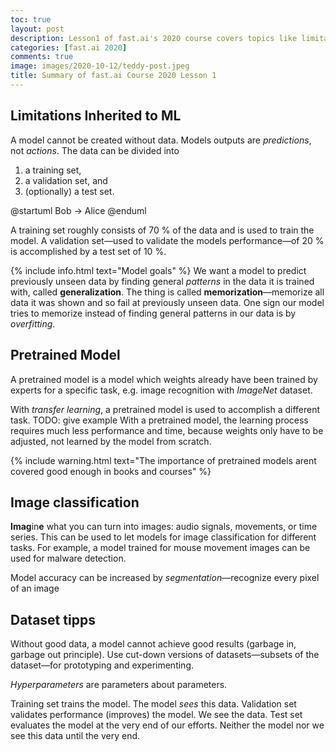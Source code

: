 ```yaml
---
toc: true
layout: post
description: Lesson1 of fast.ai's 2020 course covers topics like limitations and things where machine learning models are good at, pretrained models, image classification and also gives hints on datasets. Here is my summary.
categories: [fast.ai 2020]
comments: true
image: images/2020-10-12/teddy-post.jpeg
title: Summary of fast.ai Course 2020 Lesson 1
---
```


## Limitations Inherited to ML

A model cannot be created without data. Models outputs are *predictions*, not
*actions*. The data can be divided into

1. a training set,
2. a validation set, and
3. (optionally) a test set.

@startuml
Bob -> Alice
@enduml

A training set roughly consists of 70&nbsp;% of the data and is used to train the
model. A validation set&mdash;used to validate the models performance&mdash;of
20&nbsp;% is accomplished by a test set of 10&nbsp;%.

{% include info.html text="Model goals" %}
We want a model to predict previously unseen data by finding general
*patterns* in the data it is trained with, called **generalization**. The thing
is called **memorization**&mdash;memorize all data it was shown and so fail
at previously unseen data. One sign our model tries to memorize instead of
finding general patterns in our data is by *overfitting*.

## Pretrained Model

A pretrained model is a model which weights already have been trained by
experts for a specific task, e.g. image recognition with *ImageNet* dataset.

With *transfer learning*, a pretrained model is used to accomplish a different
task. TODO: give example
With a pretrained model, the learning process requires much less performance and
time, because weights only have to be adjusted, not learned by the model from
scratch.

{% include warning.html text="The importance of pretrained models arent covered
good enough in books and courses" %}

## Image classification

**Imag**in**e** what you can turn into images: audio signals, movements, or time
series. This can be used to let models for image classification for different
tasks. For example, a model trained for mouse movement images can be used for
malware detection.

Model accuracy can be increased by *segmentation*&mdash;recognize every pixel of
an image

## Dataset tipps

Without good data, a model cannot achieve good results (garbage in, garbage out
principle). Use cut-down versions of datasets&mdash;subsets of the
dataset&mdash;for prototyping and experimenting.

*Hyperparameters* are parameters about parameters.

Training set trains the model. The model *sees* this data.
Validation set validates performance (improves) the model. We see the data.
Test set evaluates the model at the very end of our efforts. Neither the model
nor we see this data until the very end.
